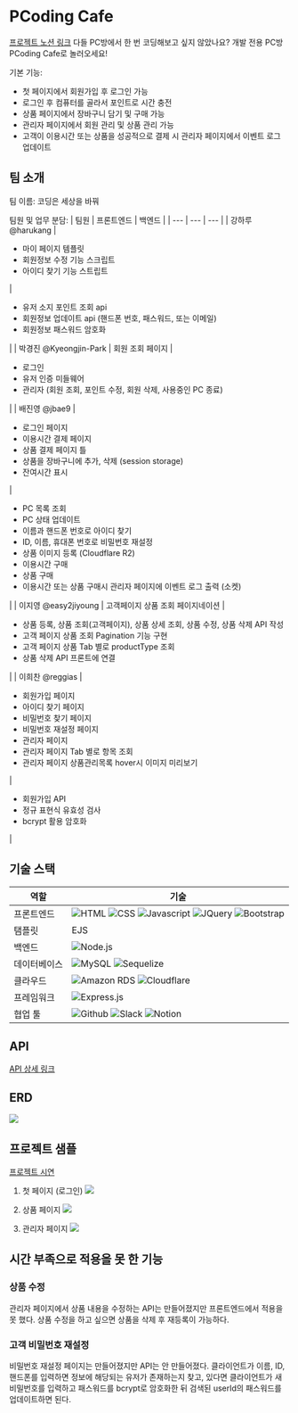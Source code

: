 # PCoding Cafe
[프로젝트 노션 링크](https://relic-cloth-7a9.notion.site/6-b63522904d0b434c933e4722ee4d506f)
다들 PC방에서 한 번 코딩해보고 싶지 않았나요? 개발 전용 PC방 PCoding Cafe로 놀러오세요!

기본 기능:
- 첫 페이지에서 회원가입 후 로그인 가능
- 로그인 후 컴퓨터를 골라서 포인트로 시간 충전
- 상품 페이지에서 장바구니 담기 및 구매 가능
- 관리자 페이지에서 회원 관리 및 상품 관리 가능
- 고객이 이용시간 또는 상품을 성공적으로 결제 시 관리자 페이지에서 이벤트 로그 업데이트

## 팀 소개
팀 이름: 코딩은 세상을 바꿔

팀원 및 업무 분담:
| 팀원 | 프론트엔드 | 백엔드 |
| --- | --- | --- |
| 강하루 @harukang | <ul><li>마이 페이지 템플릿</li><li>회원정보 수정 기능 스크립트</li><li>아이디 찾기 기능 스트립트</li></ul> | <ul><li>유저 소지 포인트 조회 api</li><li>회원정보 업데이트 api (핸드폰 번호, 패스워드, 또는 이메일)</li><li>회원정보 패스워드 암호화</li></ul> |
  | 박경진 @Kyeongjin-Park | 회원 조회 페이지 | <ul><li>로그인</li><li>유저 인증 미들웨어</li><li>관리자 (회원 조회, 포인트 수정, 회원 삭제, 사용중인 PC 종료)</li></ul> |
  | 배진영 @jbae9 | <ul><li>로그인 페이지</li><li>이용시간 결제 페이지</li><li>상품 결제 페이지 틀</li><li>상품을 장바구니에 추가, 삭제 (session storage)</li><li>잔여시간 표시</li></ul> | <ul><li>PC 목록 조회</li><li>PC 상태 업데이트</li><li>이름과 핸드폰 번호로 아이디 찾기</li><li>ID, 이름, 휴대폰 번호로 비밀번호 재설정</li><li>상품 이미지 등록 (Cloudflare R2)</li><li>이용시간 구매</li><li>상품 구매</li><li>이용시간 또는 상품 구매시 관리자 페이지에 이벤트 로그 출력 (소켓)</li></ul> |
  | 이지영 @easy2jiyoung | 고객페이지 상품 조회 페이지네이션 | <ul><li>상품 등록, 상품 조회(고객페이지), 상품 상세 조회, 상품 수정, 상품 삭제 API 작성</li><li>고객 페이지 상품 조회 Pagination 기능 구현</li><li>고객 페이지 상품 Tab 별로 productType 조회</li><li>상품 삭제 API 프론트에 연결</li></ul> |
  | 이희찬 @reggias | <ul><li>회원가입 페이지</li><li>아이디 찾기 페이지</li><li>비밀번호 찾기 페이지</li><li>비밀번호 재설정 페이지</li><li>관리자 페이지</li><li>관리자 페이지 Tab 별로 항목 조회</li><li>관리자 페이지 상품관리목록 hover시 이미지 미리보기</li></ul> | <ul><li>회원가입 API</li><li>정규 표현식 유효성 검사</li><li>bcrypt 활용 암호화</li></ul> | 

## 기술 스택
| 역할 | 기술 |
| --- | --- |
| 프론트엔드 | ![HTML](https://img.shields.io/badge/HTML-239120?style=for-the-badge&logo=html5&logoColor=white) ![CSS](https://img.shields.io/badge/CSS-239120?&style=for-the-badge&logo=css3&logoColor=white) ![Javascript](https://img.shields.io/badge/JavaScript-323330?style=for-the-badge&logo=javascript&logoColor=F7DF1E) ![JQuery](https://img.shields.io/badge/jQuery-0769AD?style=for-the-badge&logo=jquery&logoColor=white) ![Bootstrap](https://img.shields.io/badge/Bootstrap-563D7C?style=for-the-badge&logo=bootstrap&logoColor=white) |
| 탬플릿 | EJS |
| 백엔드 | ![Node.js](https://img.shields.io/badge/Node.js-43853D?style=for-the-badge&logo=node.js&logoColor=white) |
| 데이터베이스 | ![MySQL](https://img.shields.io/badge/MySQL-005C84?style=for-the-badge&logo=mysql&logoColor=white) ![Sequelize](https://img.shields.io/badge/Sequelize-52B0E7?style=for-the-badge&logo=Sequelize&logoColor=white) |
| 클라우드 | ![Amazon RDS](https://img.shields.io/badge/Amazon_AWS-232F3E?style=for-the-badge&logo=amazon-aws&logoColor=white) ![Cloudflare](https://img.shields.io/badge/Cloudflare-F38020?style=for-the-badge&logo=Cloudflare&logoColor=white) |
| 프레임워크 | ![Express.js](https://img.shields.io/badge/Express.js-404D59?style=for-the-badge) |
| 협업 툴 | ![Github](https://img.shields.io/badge/GitHub-100000?style=for-the-badge&logo=github&logoColor=white) ![Slack](https://img.shields.io/badge/Slack-4A154B?style=for-the-badge&logo=slack&logoColor=white) ![Notion](https://img.shields.io/badge/Notion-000000?style=for-the-badge&logo=notion&logoColor=white) |

## API
[API 상세 링크](https://www.notion.so/6-b63522904d0b434c933e4722ee4d506f?pvs=4#5ab2a023463e4178af5e7702457d463a)

## ERD
![](https://relic-cloth-7a9.notion.site/image/https%3A%2F%2Fs3-us-west-2.amazonaws.com%2Fsecure.notion-static.com%2Ff971ac52-9afd-4972-a85f-b34e1b2d22ac%2FUntitled.png?id=7d0471ac-4506-4eee-97e6-5744160b843d&table=block&spaceId=c4b6c9fd-2454-42e3-bbf3-a8a5411db531&width=880&userId=&cache=v2)

## 프로젝트 샘플
[프로젝트 시연](https://www.youtube.com/watch?v=1so8hez1LLo)

1. 첫 페이지 (로그인)
![](https://relic-cloth-7a9.notion.site/image/https%3A%2F%2Fs3-us-west-2.amazonaws.com%2Fsecure.notion-static.com%2Fc9980dcd-56c8-4fe0-908f-15e7299a5854%2FUntitled.png?id=b977b69c-9f72-4729-9dd7-6424a0563aa0&table=block&spaceId=c4b6c9fd-2454-42e3-bbf3-a8a5411db531&width=2000&userId=&cache=v2)

2. 상품 페이지
![](https://relic-cloth-7a9.notion.site/image/https%3A%2F%2Fs3-us-west-2.amazonaws.com%2Fsecure.notion-static.com%2Fefc94ad6-6303-43bc-b3bc-4f8203d3a28c%2FUntitled.png?id=3ab110fd-7a3d-4eca-8b33-7b366afcbbff&table=block&spaceId=c4b6c9fd-2454-42e3-bbf3-a8a5411db531&width=2000&userId=&cache=v2)

3. 관리자 페이지
![](https://relic-cloth-7a9.notion.site/image/https%3A%2F%2Fs3-us-west-2.amazonaws.com%2Fsecure.notion-static.com%2Fefc94ad6-6303-43bc-b3bc-4f8203d3a28c%2FUntitled.png?id=3ab110fd-7a3d-4eca-8b33-7b366afcbbff&table=block&spaceId=c4b6c9fd-2454-42e3-bbf3-a8a5411db531&width=2000&userId=&cache=v2)

## 시간 부족으로 적용을 못 한 기능
### 상품 수정
관리자 페이지에서 상품 내용을 수정하는 API는 만들어졌지만 프론트엔드에서 적용을 못 했다. 상품 수정을 하고 싶으면 상품을 삭제 후 재등록이 가능하다.

### 고객 비밀번호 재설정
비밀번호 재설정 페이지는 만들어졌지만 API는 안 만들어졌다. 클라이언트가 이름, ID, 핸드폰를 입력하면 정보에 해당되는 유저가 존재하는지 찾고, 있다면 클라이언트가 새 비밀번호를 입력하고 패스워드를 bcrypt로 암호화한 뒤 검색된 userId의 패스워드를 업데이트하면 된다.
